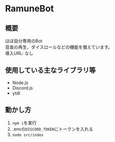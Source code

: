 # RamuneBot

## 概要

ほぼ自分専用のBot<br>
音楽の再生、ダイスロールなどの機能を備えています。<br>
導入URL: なし<br>

## 使用している主なライブラリ等

- Node.js
- Discord.js
- ytdl

## 動かし方

1. `npm i`を実行
1. .envの`DISCORD_TOKEN`にトークンを入れる
1. `node src/index`